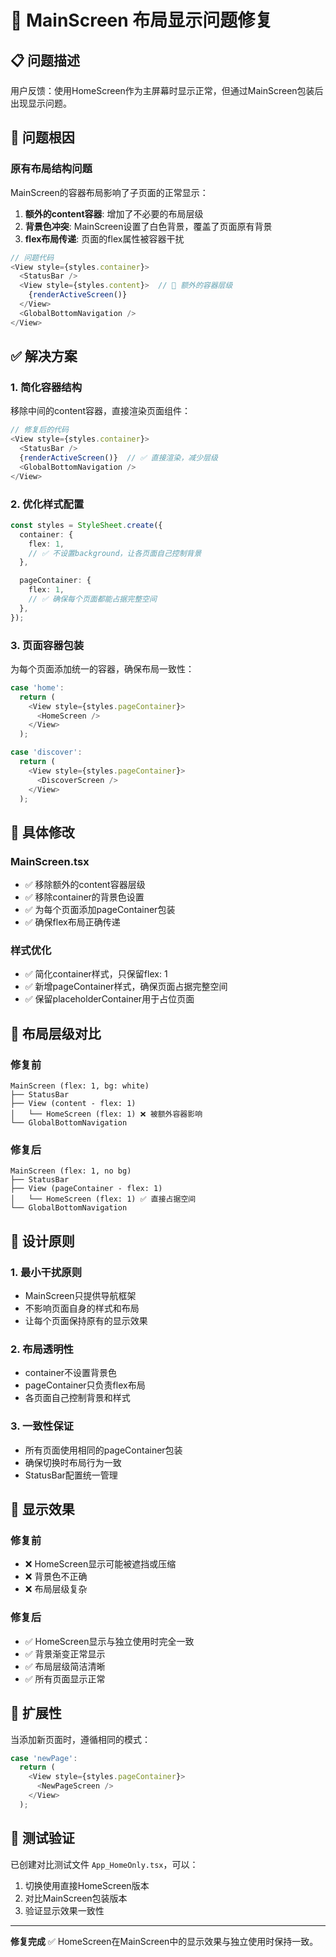# 🔧 MainScreen 布局显示问题修复

## 📋 问题描述

用户反馈：使用HomeScreen作为主屏幕时显示正常，但通过MainScreen包装后出现显示问题。

## 🎯 问题根因

### 原有布局结构问题

MainScreen的容器布局影响了子页面的正常显示：

1. **额外的content容器**: 增加了不必要的布局层级
2. **背景色冲突**: MainScreen设置了白色背景，覆盖了页面原有背景
3. **flex布局传递**: 页面的flex属性被容器干扰

```typescript
// 问题代码
<View style={styles.container}>
  <StatusBar />
  <View style={styles.content}>  // 🚫 额外的容器层级
    {renderActiveScreen()}
  </View>
  <GlobalBottomNavigation />
</View>
```

## ✅ 解决方案

### 1. 简化容器结构

移除中间的content容器，直接渲染页面组件：

```typescript
// 修复后的代码
<View style={styles.container}>
  <StatusBar />
  {renderActiveScreen()}  // ✅ 直接渲染，减少层级
  <GlobalBottomNavigation />
</View>
```

### 2. 优化样式配置

```typescript
const styles = StyleSheet.create({
  container: {
    flex: 1,
    // ✅ 不设置background，让各页面自己控制背景
  },

  pageContainer: {
    flex: 1,
    // ✅ 确保每个页面都能占据完整空间
  },
});
```

### 3. 页面容器包装

为每个页面添加统一的容器，确保布局一致性：

```typescript
case 'home':
  return (
    <View style={styles.pageContainer}>
      <HomeScreen />
    </View>
  );

case 'discover':
  return (
    <View style={styles.pageContainer}>
      <DiscoverScreen />
    </View>
  );
```

## 🔄 具体修改

### MainScreen.tsx
- ✅ 移除额外的content容器层级
- ✅ 移除container的背景色设置
- ✅ 为每个页面添加pageContainer包装
- ✅ 确保flex布局正确传递

### 样式优化
- ✅ 简化container样式，只保留flex: 1
- ✅ 新增pageContainer样式，确保页面占据完整空间
- ✅ 保留placeholderContainer用于占位页面

## 🎨 布局层级对比

### 修复前
```
MainScreen (flex: 1, bg: white)
├── StatusBar
├── View (content - flex: 1)
│   └── HomeScreen (flex: 1) ❌ 被额外容器影响
└── GlobalBottomNavigation
```

### 修复后
```
MainScreen (flex: 1, no bg)
├── StatusBar
├── View (pageContainer - flex: 1)
│   └── HomeScreen (flex: 1) ✅ 直接占据空间
└── GlobalBottomNavigation
```

## 🎯 设计原则

### 1. 最小干扰原则
- MainScreen只提供导航框架
- 不影响页面自身的样式和布局
- 让每个页面保持原有的显示效果

### 2. 布局透明性
- container不设置背景色
- pageContainer只负责flex布局
- 各页面自己控制背景和样式

### 3. 一致性保证
- 所有页面使用相同的pageContainer包装
- 确保切换时布局行为一致
- StatusBar配置统一管理

## 📱 显示效果

### 修复前
- ❌ HomeScreen显示可能被遮挡或压缩
- ❌ 背景色不正确
- ❌ 布局层级复杂

### 修复后  
- ✅ HomeScreen显示与独立使用时完全一致
- ✅ 背景渐变正常显示
- ✅ 布局层级简洁清晰
- ✅ 所有页面显示正常

## 🔮 扩展性

当添加新页面时，遵循相同的模式：

```typescript
case 'newPage':
  return (
    <View style={styles.pageContainer}>
      <NewPageScreen />
    </View>
  );
```

## 📝 测试验证

已创建对比测试文件 `App_HomeOnly.tsx`，可以：
1. 切换使用直接HomeScreen版本
2. 对比MainScreen包装版本
3. 验证显示效果一致性

---

**修复完成** ✅ HomeScreen在MainScreen中的显示效果与独立使用时保持一致。
